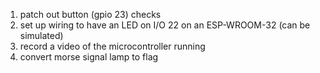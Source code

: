 1. patch out button (gpio 23) checks
2. set up wiring to have an LED on I/O 22 on an ESP-WROOM-32 (can be simulated)
3. record a video of the microcontroller running
4. convert morse signal lamp to flag
